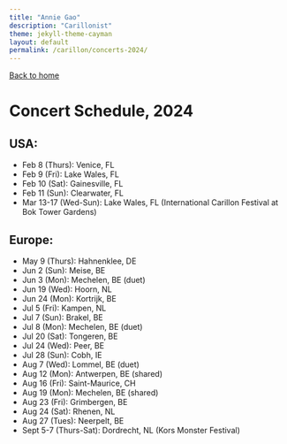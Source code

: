 ```yaml
---
title: "Annie Gao"
description: "Carillonist"
theme: jekyll-theme-cayman
layout: default
permalink: /carillon/concerts-2024/
---
```

[Back to home](/carillon/)

# Concert Schedule, 2024

## USA:
* Feb 8 (Thurs): Venice, FL
* Feb 9 (Fri): Lake Wales, FL
* Feb 10 (Sat): Gainesville, FL
* Feb 11 (Sun): Clearwater, FL
* Mar 13-17 (Wed-Sun): Lake Wales, FL (International Carillon Festival at Bok Tower Gardens)

## Europe:
* May 9 (Thurs): Hahnenklee, DE
* Jun 2 (Sun): Meise, BE
* Jun 3 (Mon): Mechelen, BE (duet)
* Jun 19 (Wed): Hoorn, NL
* Jun 24 (Mon): Kortrijk, BE
* Jul 5 (Fri): Kampen, NL
* Jul 7 (Sun): Brakel, BE
* Jul 8 (Mon): Mechelen, BE (duet)
* Jul 20 (Sat): Tongeren, BE
* Jul 24 (Wed): Peer, BE
* Jul 28 (Sun): Cobh, IE
* Aug 7 (Wed): Lommel, BE (duet)
* Aug 12 (Mon): Antwerpen, BE (shared)
* Aug 16 (Fri): Saint-Maurice, CH
* Aug 19 (Mon): Mechelen, BE (shared)
* Aug 23 (Fri): Grimbergen, BE
* Aug 24 (Sat): Rhenen, NL
* Aug 27 (Tues): Neerpelt, BE
* Sept 5-7 (Thurs-Sat): Dordrecht, NL (Kors Monster Festival)
